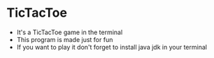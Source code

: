 # TicTacToe

- It's a TicTacToe game in the terminal
- This program is made just for fun
- If you want to play it don't forget to install java jdk in your terminal

